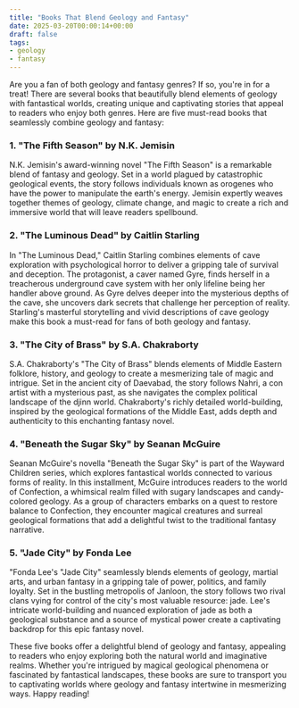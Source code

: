 ```yaml
---
title: "Books That Blend Geology and Fantasy"
date: 2025-03-20T00:00:14+00:00
draft: false
tags: 
- geology
- fantasy
---
```


Are you a fan of both geology and fantasy genres? If so, you're in for a treat! There are several books that beautifully blend elements of geology with fantastical worlds, creating unique and captivating stories that appeal to readers who enjoy both genres. Here are five must-read books that seamlessly combine geology and fantasy:

### 1. "The Fifth Season" by N.K. Jemisin

N.K. Jemisin's award-winning novel "The Fifth Season" is a remarkable blend of fantasy and geology. Set in a world plagued by catastrophic geological events, the story follows individuals known as orogenes who have the power to manipulate the earth's energy. Jemisin expertly weaves together themes of geology, climate change, and magic to create a rich and immersive world that will leave readers spellbound.

### 2. "The Luminous Dead" by Caitlin Starling

In "The Luminous Dead," Caitlin Starling combines elements of cave exploration with psychological horror to deliver a gripping tale of survival and deception. The protagonist, a caver named Gyre, finds herself in a treacherous underground cave system with her only lifeline being her handler above ground. As Gyre delves deeper into the mysterious depths of the cave, she uncovers dark secrets that challenge her perception of reality. Starling's masterful storytelling and vivid descriptions of cave geology make this book a must-read for fans of both geology and fantasy.

### 3. "The City of Brass" by S.A. Chakraborty

S.A. Chakraborty's "The City of Brass" blends elements of Middle Eastern folklore, history, and geology to create a mesmerizing tale of magic and intrigue. Set in the ancient city of Daevabad, the story follows Nahri, a con artist with a mysterious past, as she navigates the complex political landscape of the djinn world. Chakraborty's richly detailed world-building, inspired by the geological formations of the Middle East, adds depth and authenticity to this enchanting fantasy novel.

### 4. "Beneath the Sugar Sky" by Seanan McGuire

Seanan McGuire's novella "Beneath the Sugar Sky" is part of the Wayward Children series, which explores fantastical worlds connected to various forms of reality. In this installment, McGuire introduces readers to the world of Confection, a whimsical realm filled with sugary landscapes and candy-colored geology. As a group of characters embarks on a quest to restore balance to Confection, they encounter magical creatures and surreal geological formations that add a delightful twist to the traditional fantasy narrative.

### 5. "Jade City" by Fonda Lee

"Fonda Lee's "Jade City" seamlessly blends elements of geology, martial arts, and urban fantasy in a gripping tale of power, politics, and family loyalty. Set in the bustling metropolis of Janloon, the story follows two rival clans vying for control of the city's most valuable resource: jade. Lee's intricate world-building and nuanced exploration of jade as both a geological substance and a source of mystical power create a captivating backdrop for this epic fantasy novel.

These five books offer a delightful blend of geology and fantasy, appealing to readers who enjoy exploring both the natural world and imaginative realms. Whether you're intrigued by magical geological phenomena or fascinated by fantastical landscapes, these books are sure to transport you to captivating worlds where geology and fantasy intertwine in mesmerizing ways. Happy reading!